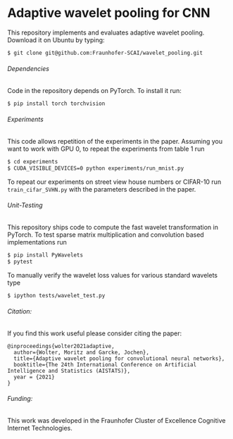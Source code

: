 # Adaptive wavelet pooling for CNN

This repository implements and evaluates adaptive wavelet pooling.
Download it on Ubuntu by typing:
``` bash
$ git clone git@github.com:Fraunhofer-SCAI/wavelet_pooling.git
```
###### Dependencies
Code in the repository depends on PyTorch.
To install it run:
``` bash
$ pip install torch torchvision
```

###### Experiments
This code allows repetition of the experiments in the paper.
Assuming you want to work with GPU 0, to repeat the experiments from table 1 run
``` bash
$ cd experiments
$ CUDA_VISIBLE_DEVICES=0 python experiments/run_mnist.py
```
To repeat our experiments on street view house numbers or CIFAR-10 run ```train_cifar_SVHN.py``` with the parameters described in the paper.

###### Unit-Testing
This repository ships code to compute the fast wavelet transformation
in PyTorch. To test sparse matrix multiplication and convolution based
implementations run
``` bash
$ pip install PyWavelets
$ pytest
```
To manually verify the wavelet loss values for various standard wavelets type
``` bash
$ ipython tests/wavelet_test.py
```
###### Citation:
If you find this work useful please consider citing the paper:
```
@inproceedings{wolter2021adaptive,
  author={Wolter, Moritz and Garcke, Jochen},
  title={Adaptive wavelet pooling for convolutional neural networks},
  booktitle={The 24th International Conference on Artificial Intelligence and Statistics (AISTATS)},
  year = {2021}
}
```

###### Funding:
This work was developed in the Fraunhofer Cluster of Excellence Cognitive Internet Technologies.

